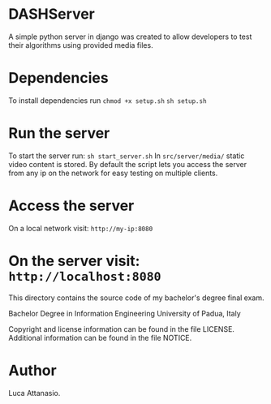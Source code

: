 # DASHServer
A simple python server in django was created to allow developers to test their algorithms using provided media files.

# Dependencies

To install dependencies run
```chmod +x setup.sh```
```sh setup.sh```

# Run the server
To start the server run:
```sh start_server.sh```
In ```src/server/media/``` static video content is stored.
By default the script lets you access the server from any ip on the network for easy testing on multiple clients.

# Access the server
On a local network visit:
```http://my-ip:8080```

On the server visit:
```http://localhost:8080```
===========================================

This directory contains the source code of my bachelor's degree final exam.

Bachelor Degree in Information Engineering
University of Padua, Italy

Copyright and license information can be found in the file LICENSE. 
Additional information can be found in the file NOTICE.

# Author
Luca Attanasio.
